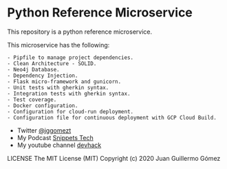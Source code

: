 # Python Reference Microservice

This repository is a python reference microservice.

This microservice has the following:

    - Pipfile to manage project dependencies.
    - Clean Architecture - SOLID.
    - Neo4j Database.
    - Dependency Injection.
    - Flask micro-framework and gunicorn.
    - Unit tests with gherkin syntax.
    - Integration tests with gherkin syntax.
    - Test coverage.
    - Docker configuration.
    - Configuration for cloud-run deployment.
    - Configuration file for continuous deployment with GCP Cloud Build.

- Twitter [@jggomezt](https://twitter.com/jggomezt)
- My Podcast [Snippets Tech](https://anchor.fm/jggomez)
- My youtube channel [devhack](https://www.youtube.com/devhack)


LICENSE
The MIT License (MIT)
Copyright (c) 2020 Juan Guillermo Gómez


